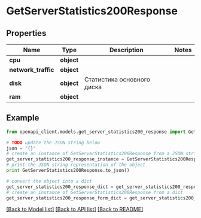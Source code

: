 # GetServerStatistics200Response


## Properties
Name | Type | Description | Notes
------------ | ------------- | ------------- | -------------
**cpu** | **object** |  | 
**network_traffic** | **object** |  | 
**disk** | **object** | Статистика основного диска | 
**ram** | **object** |  | 

## Example

```python
from openapi_client.models.get_server_statistics200_response import GetServerStatistics200Response

# TODO update the JSON string below
json = "{}"
# create an instance of GetServerStatistics200Response from a JSON string
get_server_statistics200_response_instance = GetServerStatistics200Response.from_json(json)
# print the JSON string representation of the object
print GetServerStatistics200Response.to_json()

# convert the object into a dict
get_server_statistics200_response_dict = get_server_statistics200_response_instance.to_dict()
# create an instance of GetServerStatistics200Response from a dict
get_server_statistics200_response_form_dict = get_server_statistics200_response.from_dict(get_server_statistics200_response_dict)
```
[[Back to Model list]](../README.md#documentation-for-models) [[Back to API list]](../README.md#documentation-for-api-endpoints) [[Back to README]](../README.md)


